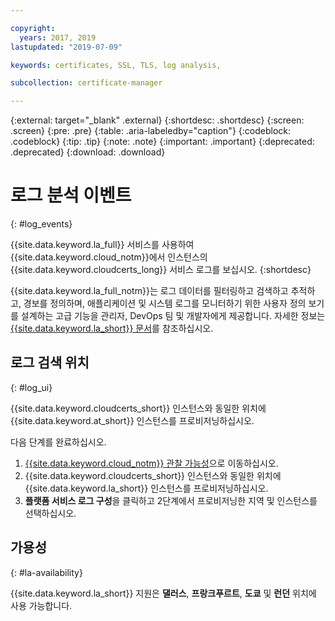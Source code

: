 ```yaml
---

copyright:
  years: 2017, 2019
lastupdated: "2019-07-09"

keywords: certificates, SSL, TLS, log analysis,

subcollection: certificate-manager

---
```


{:external: target="_blank" .external}
{:shortdesc: .shortdesc}
{:screen: .screen}
{:pre: .pre}
{:table: .aria-labeledby="caption"}
{:codeblock: .codeblock}
{:tip: .tip}
{:note: .note}
{:important: .important}
{:deprecated: .deprecated}
{:download: .download}

# 로그 분석 이벤트
{: #log_events}

{{site.data.keyword.la_full}} 서비스를 사용하여 {{site.data.keyword.cloud_notm}}에서 인스턴스의 {{site.data.keyword.cloudcerts_long}} 서비스 로그를 보십시오.
{:shortdesc}

{{site.data.keyword.la_full_notm}}는 로그 데이터를 필터링하고 검색하고 추적하고, 경보를 정의하며, 애플리케이션 및 시스템 로그를 모니터하기 위한 사용자 정의 보기를 설계하는 고급 기능을 관리자, DevOps 팀 및 개발자에게 제공합니다. 자세한 정보는 [{{site.data.keyword.la_short}} 문서](/docs/services/Log-Analysis-with-LogDNA?topic=LogDNA-getting-started)를 참조하십시오.

## 로그 검색 위치
{: #log_ui}

{{site.data.keyword.cloudcerts_short}} 인스턴스와 동일한 위치에 {{site.data.keyword.at_short}} 인스턴스를 프로비저닝하십시오.

다음 단계를 완료하십시오.

1. [{{site.data.keyword.cloud_notm}} 관찰 가능성](https://cloud.ibm.com/observe/)으로 이동하십시오.
2. {{site.data.keyword.cloudcerts_short}} 인스턴스와 동일한 위치에 {{site.data.keyword.la_short}} 인스턴스를 프로비저닝하십시오.
3. **플랫폼 서비스 로그 구성**을 클릭하고 2단계에서 프로비저닝한 지역 및 인스턴스를 선택하십시오.


## 가용성
{: #la-availability}

{{site.data.keyword.la_short}} 지원은 **댈러스**, **프랑크푸르트**, **도쿄** 및 **런던** 위치에 사용 가능합니다.

